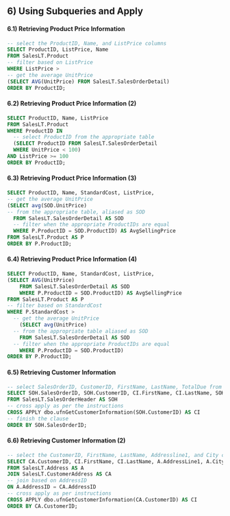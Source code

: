 ## 6) Using Subqueries and Apply

#### 6.1) Retrieving Product Price Information
```SQL
-- select the ProductID, Name, and ListPrice columns
SELECT ProductID, ListPrice, Name
FROM SalesLT.Product
-- filter based on ListPrice
WHERE ListPrice >
-- get the average UnitPrice
(SELECT AVG(UnitPrice) FROM SalesLT.SalesOrderDetail)
ORDER BY ProductID;
```
#### 6.2) Retrieving Product Price Information (2)
```SQL
SELECT ProductID, Name, ListPrice
FROM SalesLT.Product
WHERE ProductID IN
  -- select ProductID from the appropriate table
  (SELECT ProductID FROM SalesLT.SalesOrderDetail
  WHERE UnitPrice < 100)
AND ListPrice >= 100
ORDER BY ProductID;
```
#### 6.3) Retrieving Product Price Information (3)
```SQL
SELECT ProductID, Name, StandardCost, ListPrice,
-- get the average UnitPrice
(SELECT avg(SOD.UnitPrice)
-- from the appropriate table, aliased as SOD
  FROM SalesLT.SalesOrderDetail AS SOD
  -- filter when the appropriate ProductIDs are equal
  WHERE P.ProductID = SOD.ProductID) AS AvgSellingPrice
FROM SalesLT.Product AS P
ORDER BY P.ProductID;
```
#### 6.4) Retrieving Product Price Information (4)
```SQL
SELECT ProductID, Name, StandardCost, ListPrice,
(SELECT AVG(UnitPrice)
	FROM SalesLT.SalesOrderDetail AS SOD
	WHERE P.ProductID = SOD.ProductID) AS AvgSellingPrice
FROM SalesLT.Product AS P
-- filter based on StandardCost
WHERE P.StandardCost >
  -- get the average UnitPrice
	(SELECT avg(UnitPrice)
  -- from the appropriate table aliased as SOD
	FROM SalesLT.SalesOrderDetail AS SOD
  -- filter when the appropriate ProductIDs are equal
	WHERE P.ProductID = SOD.ProductID)
ORDER BY P.ProductID;
```
#### 6.5) Retrieving Customer Information
```SQL
-- select SalesOrderID, CustomerID, FirstName, LastName, TotalDue from the appropriate tables
SELECT SOH.SalesOrderID, SOH.CustomerID, CI.FirstName, CI.LastName, SOH.TotalDue
FROM SalesLT.SalesOrderHeader AS SOH
-- cross apply as per the instructions
CROSS APPLY dbo.ufnGetCustomerInformation(SOH.CustomerID) AS CI
-- finish the clause
ORDER BY SOH.SalesOrderID;
```
#### 6.6) Retrieving Customer Information (2)
```SQL
-- select the CustomerID, FirstName, LastName, Addressline1, and City columns from the appropriate tables
SELECT CA.CustomerID, CI.FirstName, CI.LastName, A.AddressLine1, A.City
FROM SalesLT.Address AS A
JOIN SalesLT.CustomerAddress AS CA
-- join based on AddressID
ON A.AddressID = CA.AddressID
-- cross apply as per instructions
CROSS APPLY dbo.ufnGetCustomerInformation(CA.CustomerID) AS CI
ORDER BY CA.CustomerID;
```
